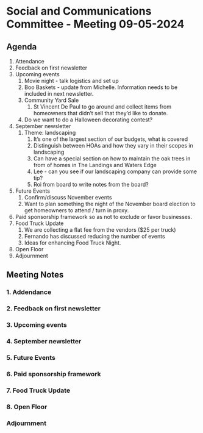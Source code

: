 # Social and Communications Committee - Meeting 09-05-2024

## Agenda

1. Attendance
2. Feedback on first newsletter
3. Upcoming events
   1. Movie night - talk logistics and set up
   2. Boo Baskets - update from Michelle. Information needs to be included in next newsletter.
   3. Community Yard Sale
      1. St Vincent De Paul to go around and collect items from homeowners that didn’t sell that they’d like to donate.
   4. Do we want to do a Halloween decorating contest?
4. September newsletter
   1. Theme: landscaping
      1. It’s one of the largest section of our budgets, what is covered
      2. Distinguish between HOAs and how they vary in their scopes in landscaping
      3. Can have a special section on how to maintain the oak trees in from of homes in The Landings and Waters Edge
      4. Lee - can you see if our landscaping company can provide some tip?
      5. Roi from board to write notes from the board?
5. Future Events
   1. Confirm/discuss November events
   2. Want to plan something the night of the November board election to get homeowners to attend / turn in proxy.
6. Paid sponsorship framework so as not to exclude or favor businesses.
7. Food Truck Update
   1. We are collecting a flat fee from the vendors ($25 per truck)
   2. Fernando has discussed reducing the number of events
   3. Ideas for enhancing Food Truck Night.
8. Open Floor
9. Adjournment

## Meeting Notes

### 1. Addendance

### 2. Feedback on first newsletter

### 3. Upcoming events

### 4. September newsletter

### 5. Future Events

### 6. Paid sponsorship framework

### 7. Food Truck Update

### 8. Open Floor

### Adjournment